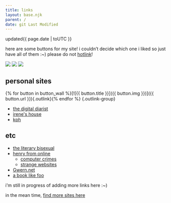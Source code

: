 ```yaml
---
title: links
layout: base.njk
parent: /
date: git Last Modified
---
```


<div class="grid">
<span class="label">updated</span><span>{{ page.date | toUTC }}</span>
</div>

<p></p>

here are some buttons for my site! i couldn’t decide which one i liked so just have all of them :~) please do not [hotlink](https://simple.wikipedia.org/wiki/Hotlinking)!

![](/assets/img/10kph-01.png) ![](/assets/img/10kph-02.png) ![](/assets/img/10kph-03.png) 
 
## personal sites

{% for button in button_wall %}[![{{ button.title }}]({{ button.img }})]({{ button.url }}){.outlink}{% endfor %} {.outlink-group}

<p></p>

- [the digital diarist](https://thedigitaldiarist.ca/)
- [irene's house](https://ireneshouse.neocities.org/)
- [kph](https://kph.neocities.org/)

## etc

- [the literary bisexual](https://theliterarybisexual.neocities.org/)
- [henry from online](https://henry.codes/)
  - [computer crimes](https://crime.computer/)
  - [strange websites](https://strange.website/)
- [Gwern.net](https://gwern.net/)
- [a book like foo](https://abooklike.foo/)

i'm still in progress of adding more links here :~)

in the mean time, [find more sites here](/resources)